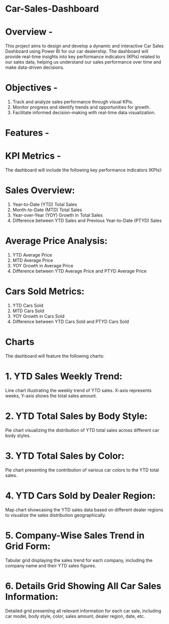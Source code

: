 # Car-Sales-Dashboard

# Overview -
This project aims to design and develop a dynamic and interactive Car Sales Dashboard using Power BI for our car dealership. The dashboard will provide real-time insights into key performance indicators (KPIs) related to our sales data, helping us understand our sales performance over time and make data-driven decisions.

# Objectives -
1. Track and analyze sales performance through visual KPIs.
2. Monitor progress and identify trends and opportunities for growth.
3. Facilitate informed decision-making with real-time data visualization.

# Features -

# KPI Metrics -
The dashboard will include the following key performance indicators (KPIs):

# Sales Overview:
1. Year-to-Date (YTD) Total Sales
2. Month-to-Date (MTD) Total Sales
3. Year-over-Year (YOY) Growth in Total Sales
4. Difference between YTD Sales and Previous Year-to-Date (PTYD) Sales

# Average Price Analysis:
1. YTD Average Price
2. MTD Average Price
3. YOY Growth in Average Price
4. Difference between YTD Average Price and PTYD Average Price

# Cars Sold Metrics:
1. YTD Cars Sold
2. MTD Cars Sold
3. YOY Growth in Cars Sold
4. Difference between YTD Cars Sold and PTYD Cars Sold

# Charts
The dashboard will feature the following charts:

# 1. YTD Sales Weekly Trend:

Line chart illustrating the weekly trend of YTD sales.
X-axis represents weeks, Y-axis shows the total sales amount.

# 2. YTD Total Sales by Body Style:

Pie chart visualizing the distribution of YTD total sales across different car body styles.

# 3. YTD Total Sales by Color:

Pie chart presenting the contribution of various car colors to the YTD total sales.

# 4. YTD Cars Sold by Dealer Region:

Map chart showcasing the YTD sales data based on different dealer regions to visualize the sales distribution geographically.

# 5. Company-Wise Sales Trend in Grid Form:

Tabular grid displaying the sales trend for each company, including the company name and their YTD sales figures.

# 6. Details Grid Showing All Car Sales Information:

Detailed grid presenting all relevant information for each car sale, including car model, body style, color, sales amount, dealer region, date, etc.
